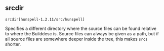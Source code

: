 ## srcdir

    srcdir[hunspell-1.2.11/src/hunspell]

Specifies a different directory where the source files can be found relative to
where the Builddesc is. Source files can always be given as a path, but if all
source files are somewhere deeper inside the tree, this makes `srcs` shorter.
